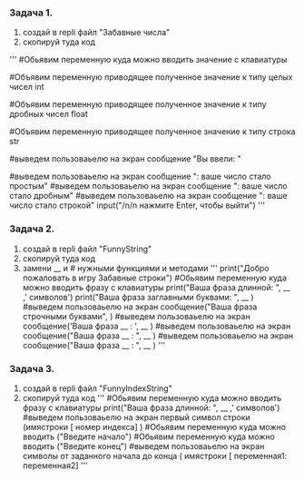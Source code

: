 ### Задача 1. 

1. создай в repli файл "Забавные числа" 
2. скопируй туда код 

'''
 #Обьявим переменную куда можно вводить значение с клавиатуры

#Объявим переменную приводящее полученное значение к типу целых чисел int

#Объявим переменную приводящее полученное значение к типу дробных чисел float

#Объявим переменную приводящее полученное значение к типу строка str

#выведем пользоваьелю на экран сообщение "Вы ввели: "

#выведем пользоваьелю на экран сообщение ": ваше число стало простым"
#выведем пользоваьелю на экран сообщение ": ваше число стало дробным"
#выведем пользоваьелю на экран сообщение ": ваше число стало строкой"
input("/n/n нажмите Enter, чтобы выйти")
'''

### Задача 2. 

1. создай в repli файл "FunnyString"
2. скопируй туда код
3. замени __ и # нужными функциями и методами
'''
print("Добро пожаловать в игру Забавные строки")
#Обьявим переменную куда можно вводить фразу с клавиатуры
print("Ваша фраза длинной: ", __ ,' символов')
print("Ваша фраза заглавными буквами: ", __ )
#выведем пользоваьелю на экран сообщение("Ваша фраза строчными буквами", )
#выведем пользоваьелю на экран сообщение('Ваша фраза __ : ', __ )
#выведем пользоваьелю на экран сообщение("Ваша фраза __ : ", __ )
#выведем пользоваьелю на экран сообщение("Ваша фраза __ : ", __ )
'''

### Задача 3.

1. создай в repli файл "FunnyIndexString"
2. скопируй туда код
'''
 #Обьявим переменную куда можно вводить фразу с клавиатуры print("Ваша фраза длинной: ", __ ,' символов') 
#выведем пользоваьелю на экран первый символ строки (имястроки [ номер индекса] ) 
#Обьявим переменную куда можно вводить ("Введите начало")
#Обьявим переменную куда можно вводить ("Введите конец") 
#выведем пользоваьелю на экран символы от заданного начала до конца ( имястроки [ переменная1: переменная2]
'''